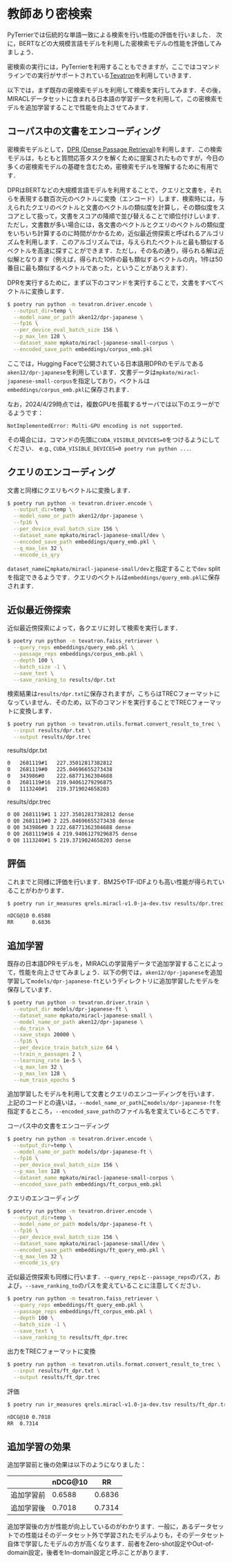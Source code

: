 # 教師あり密検索

PyTerrierでは伝統的な単語一致による検索を行い性能の評価を行いました．
次に，BERTなどの大規模言語モデルを利用した密検索モデルの性能を評価してみましょう．

密検索の実行には，PyTerrierを利用することもできますが，ここではコマンドラインでの実行がサポートされている[Tevatron](https://github.com/texttron/tevatron/)を利用していきます．

以下では，まず既存の密検索モデルを利用して検索を実行してみます．その後，MIRACLデータセットに含まれる日本語の学習データを利用して，この密検索モデルを追加学習することで性能を向上させてみます．

## コーパス中の文書をエンコーディング

密検索モデルとして，[DPR (Dense Passage Retrieval)](https://arxiv.org/abs/2004.04906)を利用します．この検索モデルは，もともと質問応答タスクを解くために提案されたものですが，今日の多くの密検索モデルの基礎を含むため，密検索モデルを理解するために有用です．

DPRはBERTなどの大規模言語モデルを利用することで，クエリと文書を，それらを表現する数百次元のベクトルに変換（エンコード）します．検索時には，与えられたクエリのベクトルと文書のベクトルの類似度を計算し，その類似度をスコアとして扱って，文書をスコアの降順で並び替えることで順位付けしいます．ただし，文書数が多い場合には，各文書のベクトルとクエリのベクトルの類似度をいちいち計算するのに時間がかかるため，近似最近傍探索と呼ばれるアルゴリズムを利用します．このアルゴリズムでは，与えられたベクトルと最も類似するベクトルを高速に探すことができます．ただし，その名の通り，得られる解は近似解となります（例えば，得られた10件の最も類似するベクトルの内，1件は50番目に最も類似するベクトルであった，ということがありえます）．

DPRを実行するために，まず以下のコマンドを実行することで，文書をすべてベクトルに変換します．

```bash
$ poetry run python -m tevatron.driver.encode \
  --output_dir=temp \
  --model_name_or_path aken12/dpr-japanese \
  --fp16 \
  --per_device_eval_batch_size 156 \
  --p_max_len 128 \
  --dataset_name mpkato/miracl-japanese-small-corpus \
  --encoded_save_path embeddings/corpus_emb.pkl
```

ここでは，Hugging Faceで公開されている日本語用DPRのモデルである`aken12/dpr-japanese`を利用しています．文書データは`mpkato/miracl-japanese-small-corpus`を指定しており，ベクトルは`embeddings/corpus_emb.pkl`に保存されます．

なお，2024/4/29時点では，複数GPUを搭載するサーバでは以下のエラーがでるようです：
```
NotImplementedError: Multi-GPU encoding is not supported.
```
その場合には，コマンドの先頭に`CUDA_VISIBLE_DEVICES=0`をつけるようにしてください．
e.g., `CUDA_VISIBLE_DEVICES=0 poetry run python ...`.


## クエリのエンコーディング

文書と同様にクエリもベクトルに変換します．

```bash
$ poetry run python -m tevatron.driver.encode \
  --output_dir=temp \
  --model_name_or_path aken12/dpr-japanese \
  --fp16 \
  --per_device_eval_batch_size 156 \
  --dataset_name mpkato/miracl-japanese-small/dev \
  --encoded_save_path embeddings/query_emb.pkl \
  --q_max_len 32 \
  --encode_is_qry
```

`dataset_name`に`mpkato/miracl-japanese-small/dev`と指定することで`dev` splitを指定できるようです．クエリのベクトルは`embeddings/query_emb.pkl`に保存されます．

## 近似最近傍探索

近似最近傍探索によって，各クエリに対して検索を実行します．

```bash
$ poetry run python -m tevatron.faiss_retriever \
  --query_reps embeddings/query_emb.pkl \
  --passage_reps embeddings/corpus_emb.pkl \
  --depth 100 \
  --batch_size -1 \
  --save_text \
  --save_ranking_to results/dpr.txt
```

検索結果は`results/dpr.txt`に保存されますが，こちらはTRECフォーマットになっていません．そのため，以下のコマンドを実行することでTRECフォーマットに変換します．

```bash
$ poetry run python -m tevatron.utils.format.convert_result_to_trec \
  --input results/dpr.txt \
  --output results/dpr.trec
```

results/dpr.txt
```txt
0	2681119#1	227.35012817382812
0	2681119#0	225.04696655273438
0	343986#0	222.68771362304688
0	2681119#16	219.94061279296875
0	1113240#1	219.3719024658203
```

results/dpr.trec
```txt
0 Q0 2681119#1 1 227.35012817382812 dense
0 Q0 2681119#0 2 225.04696655273438 dense
0 Q0 343986#0 3 222.68771362304688 dense
0 Q0 2681119#16 4 219.94061279296875 dense
0 Q0 1113240#1 5 219.3719024658203 dense
```

## 評価

これまでと同様に評価を行います．BM25やTF-IDFよりも高い性能が得られていることがわかります．

```bash
$ poetry run ir_measures qrels.miracl-v1.0-ja-dev.tsv results/dpr.trec nDCG@10 RR
```

```bash
nDCG@10 0.6588
RR      0.6836
```

## 追加学習

既存の日本語DPRモデルを，MIRACLの学習用データで追加学習することによって，性能を向上させてみましょう．以下の例では，`aken12/dpr-japanese`を追加学習して`models/dpr-japanese-ft`というディレクトリに追加学習したモデルを保存しています．

```bash
$ poetry run python -m tevatron.driver.train \
  --output_dir models/dpr-japanese-ft \
  --dataset_name mpkato/miracl-japanese-small \
  --model_name_or_path aken12/dpr-japanese \
  --do_train \
  --save_steps 20000 \
  --fp16 \
  --per_device_train_batch_size 64 \
  --train_n_passages 2 \
  --learning_rate 1e-5 \
  --q_max_len 32 \
  --p_max_len 128 \
  --num_train_epochs 5
```

追加学習したモデルを利用して文書とクエリのエンコーディングを行います．
上記のコードとの違いは，`--model_name_or_path`に`models/dpr-japanese-ft`を指定するところ，`--encoded_save_path`のファイル名を変えているところです．

コーパス中の文書をエンコーディング
```bash
$ poetry run python -m tevatron.driver.encode \
  --output_dir=temp \
  --model_name_or_path models/dpr-japanese-ft \
  --fp16 \
  --per_device_eval_batch_size 156 \
  --p_max_len 128 \
  --dataset_name mpkato/miracl-japanese-small-corpus \
  --encoded_save_path embeddings/ft_corpus_emb.pkl
```

クエリのエンコーディング
```bash
$ poetry run python -m tevatron.driver.encode \
  --output_dir=temp \
  --model_name_or_path models/dpr-japanese-ft \
  --fp16 \
  --per_device_eval_batch_size 156 \
  --dataset_name mpkato/miracl-japanese-small/dev \
  --encoded_save_path embeddings/ft_query_emb.pkl \
  --q_max_len 32 \
  --encode_is_qry
```

近似最近傍探索も同様に行います．`--query_reps`と`--passage_reps`のパス，および，`--save_ranking_to`のパスを変えていることに注意してください．
```bash
$ poetry run python -m tevatron.faiss_retriever \
  --query_reps embeddings/ft_query_emb.pkl \
  --passage_reps embeddings/ft_corpus_emb.pkl \
  --depth 100 \
  --batch_size -1 \
  --save_text \
  --save_ranking_to results/ft_dpr.trec
```

出力をTRECフォーマットに変換
```bash
$ poetry run python -m tevatron.utils.format.convert_result_to_trec \
  --input results/ft_dpr.txt \
  --output results/ft_dpr.trec
```

評価
```bash
$ poetry run ir_measures qrels.miracl-v1.0-ja-dev.tsv results/ft_dpr.trec nDCG@10 RR
```

```bash
nDCG@10	0.7018
RR	0.7314
```


## 追加学習の効果

追加学習前と後の効果は以下のようになりました：

|  | nDCG@10 | RR |
| ---- | ---- | ---- |
| 追加学習前 | 0.6588 | 0.6836 |
| 追加学習後 | 0.7018 | 0.7314 |

追加学習後の方が性能が向上しているのがわかります．一般に，あるデータセットでの性能はそのデータセット外で学習されたモデルよりも，そのデータセット自体で学習したモデルの方が高くなります．前者をZero-shot設定やOut-of-domain設定，後者をIn-domain設定と呼ぶことがあります．